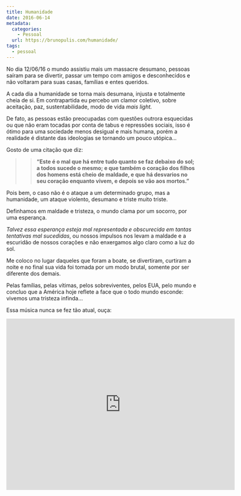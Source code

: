 ```yaml
---
title: Humanidade
date: 2016-06-14
metadata:
  categories:
    - Pessoal
  url: https://brunopulis.com/humanidade/
tags:
  - pessoal
---
```


No dia 12/06/16 o mundo assistiu mais um massacre desumano, pessoas saíram para se divertir, passar um tempo com amigos e desconhecidos e não voltaram para suas casas, famílias e entes queridos.

A cada dia a humanidade se torna mais desumana, injusta e totalmente cheia de si. Em contrapartida eu percebo um clamor coletivo, sobre aceitação, paz, sustentabilidade, modo de vida *mais light.*

De fato, as pessoas estão preocupadas com questões outrora esquecidas ou que não eram tocadas por conta de tabus e repressões sociais, isso é ótimo para uma sociedade menos desigual e mais humana, porém a realidade é distante das ideologias se tornando um pouco utópica…

Gosto de uma citação que diz:

> > **“Este é o mal que há entre tudo quanto se faz debaixo do sol; a todos sucede o mesmo; e que também o coração dos filhos dos homens está cheio de maldade, e que há desvarios no seu coração enquanto vivem, e depois se vão aos mortos.”**

Pois bem, o caso não é o ataque a um determinado grupo, mas a humanidade, um ataque violento, desumano e triste muito triste.

Definhamos em maldade e tristeza, o mundo clama por um socorro, por uma esperança.

_Talvez essa esperança esteja mal representada e obscurecida em tantas tentativas mal sucedidas_, ou nossos impulsos nos levam a maldade e a escuridão de nossos corações e não enxergamos algo claro como a luz do sol.

Me coloco no lugar daqueles que foram a boate, se divertiram, curtiram a noite e no final sua vida foi tomada por um modo brutal, somente por ser diferente dos demais.

Pelas famílias, pelas vítimas, pelos sobreviventes, pelos EUA, pelo mundo e concluo que a América hoje reflete a face que o todo mundo esconde: vivemos uma tristeza infinda…

Essa música nunca se fez tão atual, ouça:

<iframe loading="lazy" title="Aonde está o Seu Amor? -  Lorena Chaves" width="600" height="450" src="https://www.youtube.com/embed/m6pyME0K0lw?feature=oembed" frameborder="0" allow="accelerometer; autoplay; clipboard-write; encrypted-media; gyroscope; picture-in-picture; web-share" referrerpolicy="strict-origin-when-cross-origin" allowfullscreen=""></iframe>
